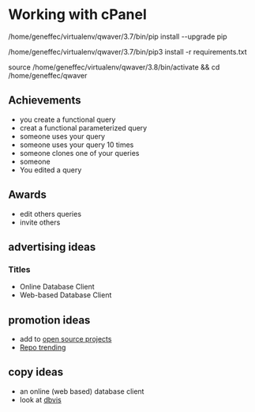 # Working with cPanel
/home/geneffec/virtualenv/qwaver/3.7/bin/pip install --upgrade pip

/home/geneffec/virtualenv/qwaver/3.7/bin/pip3 install -r requirements.txt

source /home/geneffec/virtualenv/qwaver/3.8/bin/activate && cd /home/geneffec/qwaver


## Achievements
* you create a functional query
* creat a functional parameterized query
* someone uses your query
* someone uses your query 10 times
* someone clones one of your queries
* someone 
* You edited a query

## Awards
* edit others queries
* invite others

## advertising ideas
### Titles
* Online Database Client
* Web-based Database Client

## promotion ideas
* add to [open source projects](https://github.com/wsvincent/awesome-django)
* [Repo trending](https://www.freecodecamp.org/news/how-we-got-a-2-year-old-repo-trending-on-github-in-just-48-hours-12151039d78b/)


## copy ideas
* an online (web based) database client
* look at [dbvis](https://www.dbvis.com/)
